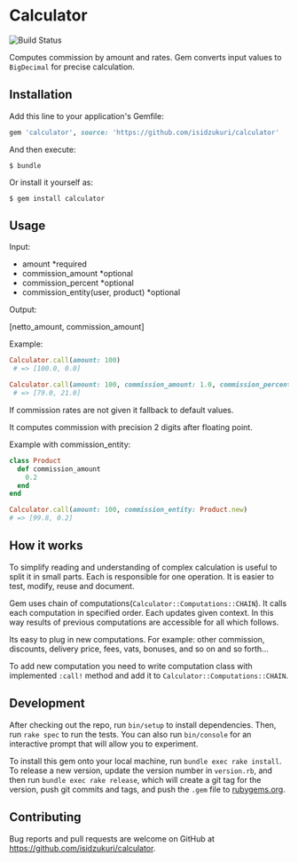 # Calculator

<img src="https://travis-ci.com/isidzukuri/calculator.svg?branch=master" alt="Build Status" />


Computes commission by amount and rates. Gem converts input values to `BigDecimal` for precise calculation.

## Installation

Add this line to your application's Gemfile:

```ruby
gem 'calculator', source: 'https://github.com/isidzukuri/calculator'
```

And then execute:

    $ bundle

Or install it yourself as:

    $ gem install calculator

## Usage

Input:
 - amount *required
 - commission_amount *optional
 - commission_percent *optional
 - commission_entity(user, product) *optional


 Output:

  [netto_amount, commission_amount]

Example:

```ruby
Calculator.call(amount: 100)
 # => [100.0, 0.0]

Calculator.call(amount: 100, commission_amount: 1.0, commission_percent: 20)
 # => [79.0, 21.0]
```

If commission rates are not given it fallback to default values.

It computes commission with precision 2 digits after floating point.

Example with commission_entity:
```ruby
class Product
  def commission_amount
    0.2
  end
end

Calculator.call(amount: 100, commission_entity: Product.new)
# => [99.8, 0.2]
```

## How it works
To simplify reading and understanding of complex calculation is useful to split it in small parts. Each is responsible for one operation. It is easier to test, modify, reuse and document.

Gem uses chain of computations(`Calculator::Computations::CHAIN`). It calls each computation in specified order.
Each updates given context. In this way results of previous computations are accessible for all which follows.

Its easy to plug in new computations. For example: other commission, discounts, delivery price, fees, vats, bonuses, and so on and so forth...

To add new computation you need to write computation class with implemented `:call!` method and add it to `Calculator::Computations::CHAIN`.    

## Development

After checking out the repo, run `bin/setup` to install dependencies. Then, run `rake spec` to run the tests. You can also run `bin/console` for an interactive prompt that will allow you to experiment.

To install this gem onto your local machine, run `bundle exec rake install`. To release a new version, update the version number in `version.rb`, and then run `bundle exec rake release`, which will create a git tag for the version, push git commits and tags, and push the `.gem` file to [rubygems.org](https://rubygems.org).

## Contributing

Bug reports and pull requests are welcome on GitHub at https://github.com/isidzukuri/calculator.
